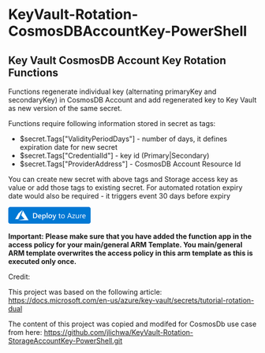 # KeyVault-Rotation-CosmosDBAccountKey-PowerShell

## Key Vault CosmosDB Account Key Rotation Functions

Functions regenerate individual key (alternating primaryKey and secondaryKey) in CosmosDB Account and add regenerated key to Key Vault as new version of the same secret.

Functions require following information stored in secret as tags:
- $secret.Tags["ValidityPeriodDays"] - number of days, it defines expiration date for new secret
- $secret.Tags["CredentialId"] - key id (Primary|Secondary)
- $secret.Tags["ProviderAddress"] - CosmosDB Account Resource Id

You can create new secret with above tags and Storage access key as value or add those tags to existing secret. For automated rotation expiry date would also be required - it triggers event 30 days before expiry

<a href="https://portal.azure.com/#create/Microsoft.Template/uri/https%3A%2F%2Fraw.githubusercontent.com%2Fnidhunge%2FCosmosDBKeyAKVRotation%2Fmaster%2Fazuredeploy.json" target="_blank">
    <img src="https://raw.githubusercontent.com/Azure/azure-quickstart-templates/master/1-CONTRIBUTION-GUIDE/images/deploytoazure.png"/>
</a>

**Important: Please make sure that you have added the function app in the access policy for your main/general ARM Template. You main/general ARM template overwrites the access policy in this arm template as this is executed only once.**

Credit:

This project was based on the following article: https://docs.microsoft.com/en-us/azure/key-vault/secrets/tutorial-rotation-dual

The content of this project was copied and modifed for CosmosDb use case from here: https://github.com/jlichwa/KeyVault-Rotation-StorageAccountKey-PowerShell.git 

